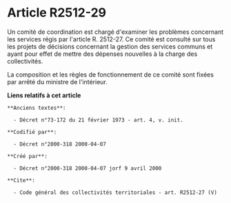# Article R2512-29

Un comité de coordination est chargé d'examiner les problèmes concernant les services régis par l'article R. 2512-27. Ce
comité est consulté sur tous les projets de décisions concernant la gestion des services communs et ayant pour effet de
mettre des dépenses nouvelles à la charge des collectivités.

La composition et les règles de fonctionnement de ce comité sont fixées par arrêté du ministre de l'intérieur.

**Liens relatifs à cet article**

	**Anciens textes**:

	  - Décret n°73-172 du 21 février 1973 - art. 4, v. init.

	**Codifié par**:

	  - Décret n°2000-318 2000-04-07

	**Créé par**:

	  - Décret n°2000-318 2000-04-07 jorf 9 avril 2000

	**Cite**:

	  - Code général des collectivités territoriales - art. R2512-27 (V)

